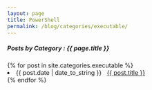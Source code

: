 ```yaml
---
layout: page
title: PowerShell
permalink: /blog/categories/executable/
---
```


<h5> Posts by Category : {{ page.title }} </h5>

<div class="card">
{% for post in site.categories.executable %}
 <li class="category-posts"><span>{{ post.date | date_to_string }}</span> &nbsp; <a href="{{ post.url }}">{{ post.title }}</a></li>
{% endfor %}
</div>

